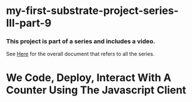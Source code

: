 # my-first-substrate-project-series-III-part-9

### This project is part of a series and includes a video.

See [Here](https://github.com/elicorrales/blockchain-tutorials/blob/main/README.md) for the overall document that
refers to all the series.  
  
# We Code, Deploy, Interact With A Counter Using The Javascript Client

